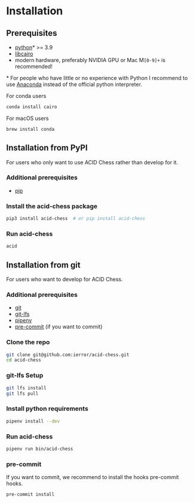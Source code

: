 Installation
============

## Prerequisites

- [python](https://www.python.org/doc/)* >= 3.9
- [libcairo](https://cairographics.org/download/)
- modern hardware, preferably NVIDIA GPU or Mac M`[0-9]+` is recommended!

\* For people who have little or no experience with Python I recommend to use [Anaconda](https://docs.conda.io/projects/conda/en/stable/user-guide/install/index.html#regular-installation) instead of the official python interpreter.

For conda users
```bash
conda install cairo
```

For macOS users
```bash
brew install conda
```

## Installation from PyPI

For users who only want to use ACID Chess rather than develop for it.

### Additional prerequisites

- [pip](https://pip.pypa.io/en/stable/installation/)


### Install the acid-chess package

```bash
pip3 install acid-chess  # or pip install acid-chess  
```

### Run acid-chess

```bash
acid
```

## Installation from git

For users who want to develop for ACID Chess.

### Additional prerequisites

- [git](https://git-scm.com/book/en/v2/Getting-Started-Installing-Git)
- [git-lfs](https://git-lfs.com)
- [pipenv](https://pipenv.pypa.io/en/latest/index.html)
- [pre-commit](https://pre-commit.com/#install) (if you want to commit)

### Clone the repo

```bash
git clone git@github.com:ierror/acid-chess.git
cd acid-chess
```

### git-lfs Setup

```bash
git lfs install
git lfs pull
```

### Install python requirements

```bash
pipenv install --dev
```

### Run acid-chess

```bash
pipenv run bin/acid-chess
```

### pre-commit

If you want to commit, we recommend to install the hooks pre-commit hooks.

```bash
pre-commit install
```